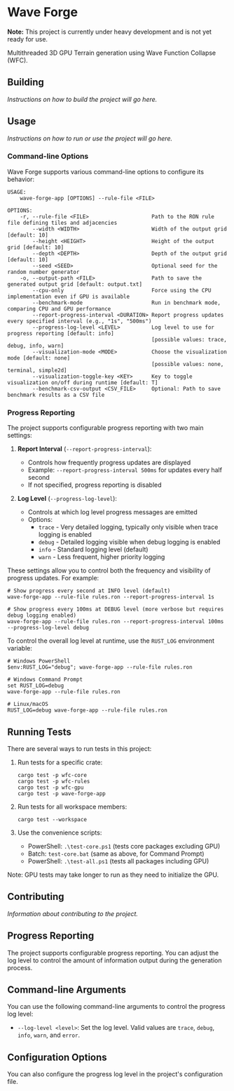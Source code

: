 # Wave Forge

**Note:** This project is currently under heavy development and is not yet ready for use.

Multithreaded 3D GPU Terrain generation using Wave Function Collapse (WFC).

## Building

_Instructions on how to build the project will go here._

## Usage

_Instructions on how to run or use the project will go here._

### Command-line Options

Wave Forge supports various command-line options to configure its behavior:

```
USAGE:
    wave-forge-app [OPTIONS] --rule-file <FILE>

OPTIONS:
    -r, --rule-file <FILE>                    Path to the RON rule file defining tiles and adjacencies
        --width <WIDTH>                       Width of the output grid [default: 10]
        --height <HEIGHT>                     Height of the output grid [default: 10]
        --depth <DEPTH>                       Depth of the output grid [default: 10]
        --seed <SEED>                         Optional seed for the random number generator
    -o, --output-path <FILE>                  Path to save the generated output grid [default: output.txt]
        --cpu-only                            Force using the CPU implementation even if GPU is available
        --benchmark-mode                      Run in benchmark mode, comparing CPU and GPU performance
        --report-progress-interval <DURATION> Report progress updates every specified interval (e.g., "1s", "500ms")
        --progress-log-level <LEVEL>          Log level to use for progress reporting [default: info]
                                              [possible values: trace, debug, info, warn]
        --visualization-mode <MODE>           Choose the visualization mode [default: none]
                                              [possible values: none, terminal, simple2d]
        --visualization-toggle-key <KEY>      Key to toggle visualization on/off during runtime [default: T]
        --benchmark-csv-output <CSV_FILE>     Optional: Path to save benchmark results as a CSV file
```

### Progress Reporting

The project supports configurable progress reporting with two main settings:

1. **Report Interval** (`--report-progress-interval`):

   - Controls how frequently progress updates are displayed
   - Example: `--report-progress-interval 500ms` for updates every half second
   - If not specified, progress reporting is disabled

2. **Log Level** (`--progress-log-level`):
   - Controls at which log level progress messages are emitted
   - Options:
     - `trace` - Very detailed logging, typically only visible when trace logging is enabled
     - `debug` - Detailed logging visible when debug logging is enabled
     - `info` - Standard logging level (default)
     - `warn` - Less frequent, higher priority logging

These settings allow you to control both the frequency and visibility of progress updates. For example:

```
# Show progress every second at INFO level (default)
wave-forge-app --rule-file rules.ron --report-progress-interval 1s

# Show progress every 100ms at DEBUG level (more verbose but requires debug logging enabled)
wave-forge-app --rule-file rules.ron --report-progress-interval 100ms --progress-log-level debug
```

To control the overall log level at runtime, use the `RUST_LOG` environment variable:

```
# Windows PowerShell
$env:RUST_LOG="debug"; wave-forge-app --rule-file rules.ron

# Windows Command Prompt
set RUST_LOG=debug
wave-forge-app --rule-file rules.ron

# Linux/macOS
RUST_LOG=debug wave-forge-app --rule-file rules.ron
```

## Running Tests

There are several ways to run tests in this project:

1. Run tests for a specific crate:

   ```
   cargo test -p wfc-core
   cargo test -p wfc-rules
   cargo test -p wfc-gpu
   cargo test -p wave-forge-app
   ```

2. Run tests for all workspace members:

   ```
   cargo test --workspace
   ```

3. Use the convenience scripts:
   - PowerShell: `.\test-core.ps1` (tests core packages excluding GPU)
   - Batch: `test-core.bat` (same as above, for Command Prompt)
   - PowerShell: `.\test-all.ps1` (tests all packages including GPU)

Note: GPU tests may take longer to run as they need to initialize the GPU.

## Contributing

_Information about contributing to the project._

## Progress Reporting

The project supports configurable progress reporting. You can adjust the log level to control the amount of information output during the generation process.

## Command-line Arguments

You can use the following command-line arguments to control the progress log level:

- `--log-level <level>`: Set the log level. Valid values are `trace`, `debug`, `info`, `warn`, and `error`.

## Configuration Options

You can also configure the progress log level in the project's configuration file.
